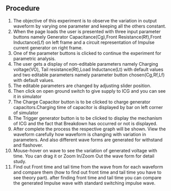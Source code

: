 ## Procedure

1. The objective of this experiment is to observe the variation in output waveform by varying one parameter and keeping all the others constant.
2. When the page loads the user is presented with three input parameter buttons namely Generator Capacitance(Cg),Front Resistance(Rf),Front Inductance(Lf) on left frame and a circuit representation of Impulse current generator on right frame.
3. One of the parameter buttons is clicked to continue the experiment for parametric analysis.
4. The user gets a display of non-editable parameters namely Charging voltage(VO), Tail resistance(Rt),Load Inductance(Lt) with default values and two editable parameters namely parameter button chosen(Cg,Rf,Lf) with default values.
5. The editable parameters are changed by adjusting slider position.
6. Then click on open ground switch to give supply to ICG and you can see it in simulator
7. The Charge Capacitor button is to be clicked to charge generator capacitors.Charging time of capacitor is displayed by bar on left corner of simulator
8. The Trigger generator button is to be clicked to display the mechanism of ICG and the fact that Breakdown has occurred or not is displayed.
9. After complete the process the respective graph will be shown. View the waveform carefully how waveform is changing with variation in parameters. And also different wave forms are generated for withstand and flashover.
10. Mouse-hover on wave to see the variation of generated voltage with time. You can drag it or Zoom In/Zoom Out the wave form for detail study.
11. Find out Front time and tail time from the wave from for each waveform and compare them (how to find out front time and tail time you have to see theory part).
after finding front time and tail time you can compare the generated Impulse wave with standard switching impulse wave.